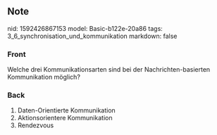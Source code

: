 ## Note
nid: 1592426867153
model: Basic-b122e-20a86
tags: 3_6_synchronisation_und_kommunikation
markdown: false

### Front
Welche drei Kommunikationsarten sind bei der Nachrichten-basierten Kommunikation möglich?

### Back
<ol>
  <li>Daten-Orientierte Kommunikation
  <li>Aktionsorientere Kommunikation
  <li>Rendezvous
</ol>
